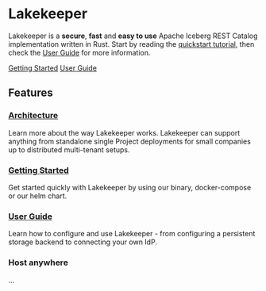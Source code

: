 # Lakekeeper

Lakekeeper is a **secure**, **fast** and **easy to use** Apache Iceberg REST Catalog implementation written in Rust.
Start by reading the [quickstart tutorial], then check the [User Guide] for more information.

[quickstart tutorial]: getting-started.md
[User Guide]: user-guide/README.md

<div class="text-center">
<a href="getting-started/" class="btn btn-primary" role="button">Getting Started</a>
<a href="user-guide/" class="btn btn-primary" role="button">User Guide</a>
</div>

<div class="pt-2 pb-4 px-4 my-4 bg-body-tertiary rounded-3">
<h2 class="display-4 text-center">Features</h2>

<div class="row">
  <div class="col-sm-6">
    <div class="card mb-4">
      <div class="card-body">
        <h3 class="card-title"><a href="#architecture">Architecture</a></h3>
        <p class="card-text">
            Learn more about the way Lakekeeper works. Lakekeeper can support anything from standalone single Project deployments for small companies up to distributed multi-tenant setups.
        </p>
      </div>
    </div>
  </div>
  <div class="col-sm-6">
    <div class="card mb-4">
      <div class="card-body">
        <h3 class="card-title"><a href="getting-started">Getting Started</a></h3>
        <p class="card-text">
            Get started quickly with Lakekeeper by using our binary, docker-compose or our helm chart.
        </p>
      </div>
    </div>
  </div>
</div>

<div class="row">
  <div class="col-sm-6">
    <div class="card">
      <div class="card-body">
        <h3 class="card-title"><a href="user-guide">User Guide</a></h3>
        <p class="card-text">
            Learn how to configure and use Lakekeeper - from configuring a persistent storage backend to connecting your own IdP.
        </p>
      </div>
    </div>
  </div>
  <div class="col-sm-6">
    <div class="card">
      <div class="card-body">
        <h3 class="card-title">Host anywhere</h3>
        <p class="card-text">
            ...
        </p>
      </div>
    </div>
  </div>
</div>
</div>
